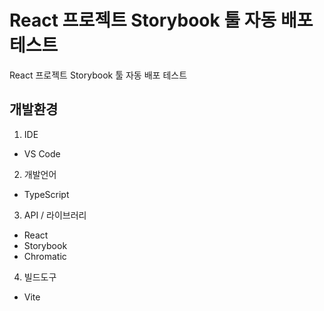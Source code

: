 # React 프로젝트 Storybook 툴 자동 배포 테스트
React 프로젝트 Storybook 툴 자동 배포 테스트
## 개발환경
1. IDE
- VS Code
2. 개발언어
- TypeScript
3. API / 라이브러리
- React
- Storybook
- Chromatic
4. 빌드도구
- Vite
  
